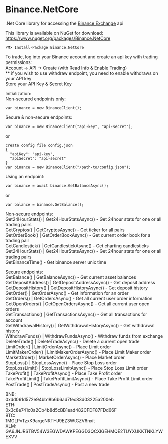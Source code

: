 # Binance.NetCore
.Net Core library for accessing the [Binance Exchange](https://www.binance.com/?ref=12866217) api  
  
This library is available on NuGet for download: https://www.nuget.org/packages/Binance.NetCore  
```
PM> Install-Package Binance.NetCore
```

  
To trade, log into your Binance account and create an api key with trading permissions:  
Account -> API -> Create (with Read Info & Enable Trading)  
** if you wish to use withdraw endpoint, you need to enable withdraws on your API key  
Store your API Key & Secret Key  
  
Initialization:  
Non-secured endpoints only:  
```
var binance = new BinanceClient();
```  
  
Secure & non-secure endpoints:  
```
var binance = new BinanceClient("api-key", "api-secret");
```  
or
```
create config file config.json
{
  "apiKey": "api-key",
  "apiSecret": "api-secret"
}
var binance = new BinanceClient("/path-to/config.json");
```

Using an endpoint:  
```  
var binance = await binance.GetBalanceAsync();
```  
or  
```
var balance = binance.GetBalance();
```

Non-secure endpoints:  
Get24HourStats() | Get24HourStatsAsync() - Get 24hour stats for one or all trading pairs  
GetCryptos() | GetCryptosAsync() - Get ticker for all pairs  
GetOrderBook() | GetOrderBookAsync() - Get current order book for a trading pair  
GetCandlestick() | GetCandlestickAsync() - Get charting candlesticks  
Get24HourStats() | Get24HourStatsAsync() - Get 24hour stats for one or all trading pairs  
GetBinanceTime() - Get binance server unix time  

Secure endpoints:  
GetBalance() | GetBalanceAsync() - Get current asset balances  
GetDepositAddress() | GetDepositAddressAsync() - Get deposit address  
GetDepositHistory() | GetDepositHistoryAsync() - Get deposit history  
GetOrder() | GetOrderAsync() - Get information for an order  
GetOrders() | GetOrdersAsync() - Get all current user order information  
GetOpenOrders()  | GetOpenOrdersAsync() - Get all current user open orders  
GetTransactions() | GetTransactionsAsync() - Get all transactions for account  
GetWithdrawalHistory() | GetWithdrawalHistoryAsync() - Get withdrawal history  
WithdrawFunds() | WithdrawFundsAsync() - Withdraw funds from exchange  
DeleteTrade() | DeleteTradeAsync() - Delete a current open trade  
LimitOrder() | LimitOrderAsync() - Place Limit order  
LimitMakerOrder() | LimitMakerOrderAsync() - Place Limit Maker order  
MarketOrder() | MarketOrderAsync() - Place Market order  
StopLoss() | StopLossAsync() - Place Stop Loss order  
StopLossLimit() | StopLossLimitAsync() - Place Stop Loss Limit order  
TakeProfit() | TakeProfitAsync() - Place Take Profit order  
TakeProfitLimit() | TakeProfitLimitAsync() - Place Take Profit Limit order  
PostTrade() | PostTradeAsync() - Post a new trade  


BNB:  
0xdd061d572e94bb18b6b6ad7fec83d03225a200eb  
ETH:  
0x3c8e741c0a2Cb4b8d5cBB1ead482CFDF87FDd66F  
BTC:  
1MGLPvTzxK9argeNRTHJ9EZ3WtGZV6nxit  
XLM:  
GA6JNJRSTBV54W3EGWDAWKPEGGD3QCXIGEHMQE2TUYXUKKTNKLYWEXVV  
